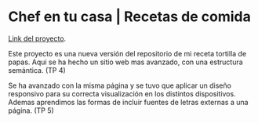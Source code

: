 # Chef en tu casa | Recetas de comida

[Link del proyecto](https://matiaschanquia.github.io/chef-en-tu-casa-recetas/).

Este proyecto es una nueva versión del repositorio de mi receta tortilla de papas. Aqui se ha hecho un sitio web mas avanzado, con una estructura semántica. (TP 4)

Se ha avanzado con la misma página y se tuvo que aplicar un diseño responsivo para su correcta visualización en los distintos dispositivos. Ademas aprendimos las formas de incluir fuentes de letras externas a una página. (TP 5)
